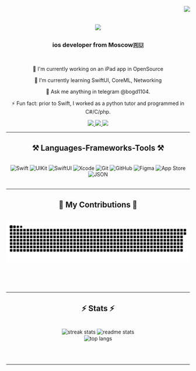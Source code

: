 <img align="right" src="https://visitor-badge.laobi.icu/badge?page_id=Uvexer.Uvexer" />
<h1 align="center">
    <img src="https://readme-typing-svg.herokuapp.com/?font=Righteous&size=35&center=true&vCenter=true&width=500&height=70&duration=4000&lines=Hi+There!+👋;+I'm+Bogdan+Chupahin!;" />
</h1>

<h3 align="center">ios developer from Moscow🇷🇺</h3>

<br/>

<div align="center">

 🔭 I'm currently working on an iPad app in OpenSource
 
 🌱 I’m currently learning SwiftUI, CoreML, Networking

💬 Ask me anything in telegram @bogd1104. 

⚡ Fun fact: prior to Swift, I worked as a python tutor and programmed in C#/C/php.
 
<div align="center"> 
  <a href="mailto:m2112619@edu.misis.ru">
    <img src="https://img.shields.io/badge/Gmail-333333?style=for-the-badge&logo=gmail&logoColor=red" />
  </a>
<a href="https://t.me/bogd1104" target="_blank">
    <img src="https://img.shields.io/badge/Telegram-2CA5E0?style=for-the-badge&logo=telegram&logoColor=white" target="_blank" />
</a>

 <a href="tel:+79103056297">
    <img src="https://img.shields.io/badge/Phone-25D366?style=for-the-badge&logo=whatsapp&logoColor=white" target="_blank" />
</a>

</div>

 <hr/>
 
<h2 align="center">⚒️ Languages-Frameworks-Tools ⚒️</h2>
<br/>
<div align="center">
<div align="center">
<div align="center">
  <!-- Swift -->
  <img src="https://cdn.jsdelivr.net/gh/devicons/devicon/icons/swift/swift-original.svg" alt="Swift" width="50" height="50"/>
  
  <!-- UIKit -->
  <img src="https://developer.apple.com/assets/elements/icons/uikit/uikit-96x96_2x.png" alt="UIKit" width="50" height="50"/>
  
  <!-- SwiftUI -->
  <img src="https://developer.apple.com/assets/elements/icons/swiftui/swiftui-96x96_2x.png" alt="SwiftUI" width="50" height="50"/>
  
  <!-- Xcode -->
  <img src="https://cdn.jsdelivr.net/gh/devicons/devicon/icons/xcode/xcode-original.svg" alt="Xcode" width="50" height="50"/>
  
  <!-- Git -->
  <img src="https://cdn.jsdelivr.net/gh/devicons/devicon/icons/git/git-original.svg" alt="Git" width="50" height="50"/>
  
  <!-- GitHub -->
  <img src="https://cdn.jsdelivr.net/gh/devicons/devicon/icons/github/github-original.svg" alt="GitHub" width="50" height="50"/>
  
  <!-- Figma -->
  <img src="https://cdn.jsdelivr.net/gh/devicons/devicon/icons/figma/figma-original.svg" alt="Figma" width="50" height="50"/>

  <!-- App Store -->
  <img src="https://upload.wikimedia.org/wikipedia/commons/6/67/App_Store_%28iOS%29.svg" alt="App Store" width="50" height="50"/>
  
  <!-- JSON -->
  <img src="https://cdn.jsdelivr.net/gh/devicons/devicon/icons/json/json-original.svg" alt="JSON" width="50" height="50"/>


</div>

          
          
</div>


<br/>
<hr/>

<div align="center">
  <h2>🐍 My Contributions 🐍</h2>
  <br>
  <img alt="snake eating my contributions" src="https://raw.githubusercontent.com/Uvexer/Uvexer/output/github-contribution-grid-snake.svg" />
  
  <br/><br/><br/>[](url)
</div>

<hr/>

<h2 align="center">⚡ Stats ⚡</h2>
<br>
<div align=center>
<div align="center">
  <img width="390" src="https://github-readme-streak-stats-salesp07.vercel.app/?user=Uvexer&count_private=true&theme=react&border_radius=10" alt="streak stats"/>
  <img width="390" src="https://github-readme-stats-salesp07.vercel.app/api?username=Uvexer&count_private=true&show_icons=true&theme=react&rank_icon=github&border_radius=10" alt="readme stats" />
  <br/>
  <img width="325" align="center" src="https://github-readme-stats-salesp07.vercel.app/api/top-langs/?username=Uvexer&hide=HTML&langs_count=8&layout=compact&theme=react&border_radius=10&size_weight=0.5&count_weight=0.5&exclude_repo=github-readme-stats" alt="top langs" />
</div>

<br/><br/>

<hr/>

<br/>
